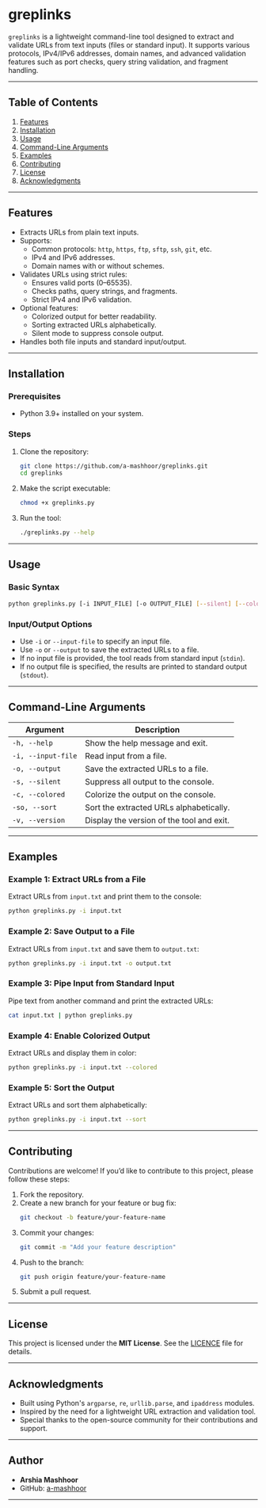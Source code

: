 # greplinks

`greplinks` is a lightweight command-line tool designed to extract and validate URLs from text inputs (files or standard input). It supports various protocols, IPv4/IPv6 addresses, domain names, and advanced validation features such as port checks, query string validation, and fragment handling.

---

## Table of Contents
1. [Features](#features)
2. [Installation](#installation)
3. [Usage](#usage)
4. [Command-Line Arguments](#command-line-arguments)
5. [Examples](#examples)
6. [Contributing](#contributing)
7. [License](#license)
8. [Acknowledgments](#acknowledgments)

---

## Features

- Extracts URLs from plain text inputs.
- Supports:
  - Common protocols: `http`, `https`, `ftp`, `sftp`, `ssh`, `git`, etc.
  - IPv4 and IPv6 addresses.
  - Domain names with or without schemes.
- Validates URLs using strict rules:
  - Ensures valid ports (0–65535).
  - Checks paths, query strings, and fragments.
  - Strict IPv4 and IPv6 validation.
- Optional features:
  - Colorized output for better readability.
  - Sorting extracted URLs alphabetically.
  - Silent mode to suppress console output.
- Handles both file inputs and standard input/output.

---

## Installation

### Prerequisites
- Python 3.9+ installed on your system.

### Steps
1. Clone the repository:
   ```bash
   git clone https://github.com/a-mashhoor/greplinks.git
   cd greplinks
   ```
2. Make the script executable:
   ```bash
   chmod +x greplinks.py
   ```

3. Run the tool:
   ```bash
   ./greplinks.py --help
   ```

---

## Usage

### Basic Syntax
```bash
python greplinks.py [-i INPUT_FILE] [-o OUTPUT_FILE] [--silent] [--colored] [--sort]
```

### Input/Output Options
- Use `-i` or `--input-file` to specify an input file.
- Use `-o` or `--output` to save the extracted URLs to a file.
- If no input file is provided, the tool reads from standard input (`stdin`).
- If no output file is specified, the results are printed to standard output (`stdout`).

---

## Command-Line Arguments

| Argument          | Description                                                                 |
|-------------------|-----------------------------------------------------------------------------|
| `-h, --help`      | Show the help message and exit.                                             |
| `-i, --input-file`| Read input from a file.                                                     |
| `-o, --output`    | Save the extracted URLs to a file.                                          |
| `-s, --silent`    | Suppress all output to the console.                                         |
| `-c, --colored`   | Colorize the output on the console.                                         |
| `-so, --sort`     | Sort the extracted URLs alphabetically.                                     |
| `-v, --version`   | Display the version of the tool and exit.                                   |

---

## Examples

### Example 1: Extract URLs from a File
Extract URLs from `input.txt` and print them to the console:
```bash
python greplinks.py -i input.txt
```

### Example 2: Save Output to a File
Extract URLs from `input.txt` and save them to `output.txt`:
```bash
python greplinks.py -i input.txt -o output.txt
```

### Example 3: Pipe Input from Standard Input
Pipe text from another command and print the extracted URLs:
```bash
cat input.txt | python greplinks.py
```

### Example 4: Enable Colorized Output
Extract URLs and display them in color:
```bash
python greplinks.py -i input.txt --colored
```

### Example 5: Sort the Output
Extract URLs and sort them alphabetically:
```bash
python greplinks.py -i input.txt --sort
```

---

## Contributing

Contributions are welcome! If you’d like to contribute to this project, please follow these steps:

1. Fork the repository.
2. Create a new branch for your feature or bug fix:
   ```bash
   git checkout -b feature/your-feature-name
   ```
3. Commit your changes:
   ```bash
   git commit -m "Add your feature description"
   ```
4. Push to the branch:
   ```bash
   git push origin feature/your-feature-name
   ```
5. Submit a pull request.

---

## License

This project is licensed under the **MIT License**. See the [LICENCE](https://github.com/a-mashhoor/greplinks?tab=MIT-1-ov-file) file for details.

---

## Acknowledgments

- Built using Python's `argparse`, `re`, `urllib.parse`, and `ipaddress` modules.
- Inspired by the need for a lightweight URL extraction and validation tool.
- Special thanks to the open-source community for their contributions and support.

---

## Author

- **Arshia Mashhoor**
- GitHub: [a-mashhoor](https://github.com/a-mashhoor)

---

